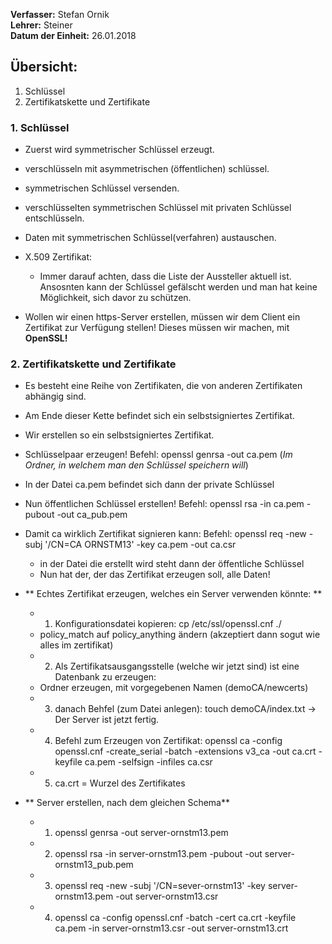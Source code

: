 **Verfasser:** Stefan Ornik   
**Lehrer:** Steiner   
**Datum der Einheit:** 26.01.2018
   
## Übersicht: 

1. Schlüssel
2. Zertifikatskette und Zertifikate



### 1. Schlüssel
-   Zuerst wird symmetrischer Schlüssel erzeugt.
-   verschlüsseln mit asymmetrischen (öffentlichen) schlüssel.
-   symmetrischen Schlüssel versenden.
-   verschlüsselten symmetrischen Schlüssel mit privaten Schlüssel entschlüsseln.
-   Daten mit symmetrischen Schlüssel(verfahren) austauschen.

-   X.509 Zertifikat:
      - Immer darauf achten, dass die Liste der Aussteller aktuell ist. Ansosnten kann der Schlüssel gefälscht werden und man hat          keine Möglichkeit, sich davor zu schützen.
-    Wollen wir einen https-Server erstellen, müssen wir dem Client ein Zertifikat zur Verfügung stellen! Dieses müssen wir machen, mit **OpenSSL!**

### 2. Zertifikatskette und Zertifikate
-   Es besteht eine Reihe von Zertifikaten, die von anderen Zertifikaten abhängig sind.
-   Am Ende dieser Kette befindet sich ein selbstsigniertes Zertifikat.
-   Wir erstellen so ein selbstsigniertes Zertifikat.

-   Schlüsselpaar erzeugen! Befehl: openssl genrsa -out ca.pem (_Im Ordner, in welchem man den Schlüssel speichern will_)
-   In der Datei ca.pem befindet sich dann der private Schlüssel
-   Nun öffentlichen Schlüssel erstellen! Befehl: openssl rsa -in ca.pem -pubout -out ca_pub.pem
-   Damit ca wirklich Zertifikat signieren kann: Befehl: openssl req -new -subj '/CN=CA ORNSTM13' -key ca.pem -out ca.csr
      - in der Datei die erstellt wird steht dann der öffentliche Schlüssel
      - Nun hat der, der das Zertifikat erzeugen soll, alle Daten!

-   ** Echtes Zertifikat erzeugen, welches ein Server verwenden könnte: **
      - 1) Konfigurationsdatei kopieren: cp /etc/ssl/openssl.cnf ./
      - policy_match auf policy_anything ändern (akzeptiert dann sogut wie alles im zertifikat)
      - 2) Als Zertifikatsausgangsstelle (welche wir jetzt sind) ist eine Datenbank zu erzeugen:
      - Ordner erzeugen, mit vorgegebenen Namen (demoCA/newcerts)
      - 3) danach Behfel (zum Datei anlegen): touch demoCA/index.txt  -> Der Server ist jetzt fertig.
      - 4) Befehl zum Erzeugen von Zertifikat: openssl ca -config openssl.cnf -create_serial -batch -extensions v3_ca -out ca.crt       -keyfile ca.pem -selfsign -infiles ca.csr
      - 5) ca.crt = Wurzel des Zertifikates

-  ** Server erstellen, nach dem gleichen Schema**
      - 1) openssl genrsa -out server-ornstm13.pem
      - 2) openssl rsa -in server-ornstm13.pem -pubout -out server-ornstm13_pub.pem
      - 3) openssl req -new -subj '/CN=sever-ornstm13' -key server-ornstm13.pem -out server-ornstm13.csr
      - 4) openssl ca -config openssl.cnf -batch -cert ca.crt -keyfile ca.pem -in server-ornstm13.csr -out server-ornstm13.crt

      
      
      
